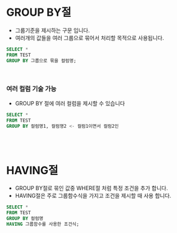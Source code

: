 # GROUP BY절
- 그룹기준을 제시하는 구문 입니다.
- 여러개의 값들을 여러 그룹으로 묶어서 처리할 목적으로 사용됩니다.
```sql
SELECT *
FROM TEST
GROUP BY 그룹으로 묶을 컬럼명;
```

<br>

### 여러 컬럼 기술 가능
- GROUP BY 절에 여러 컬럼을 제시할 수 있습니다
```sql
SELECT *
FROM TEST
GROUP BY 컬럼명1, 컬럼명2 <- 컬럼1이면서 컬럼2인
```

<br>
<br>

# HAVING절
- GROUP BY절로 묶인 값중 WHERE절 처럼 특정 조건을 추가 합니다.
- HAVING절은 주로 그룹함수식을 가지고 조건을 제시할 때 사용 합니다.
```sql
SELECT *
FROM TEST
GROUP BY 컬럼명
HAVING 그룹함수를 사용한 조건식;
```
